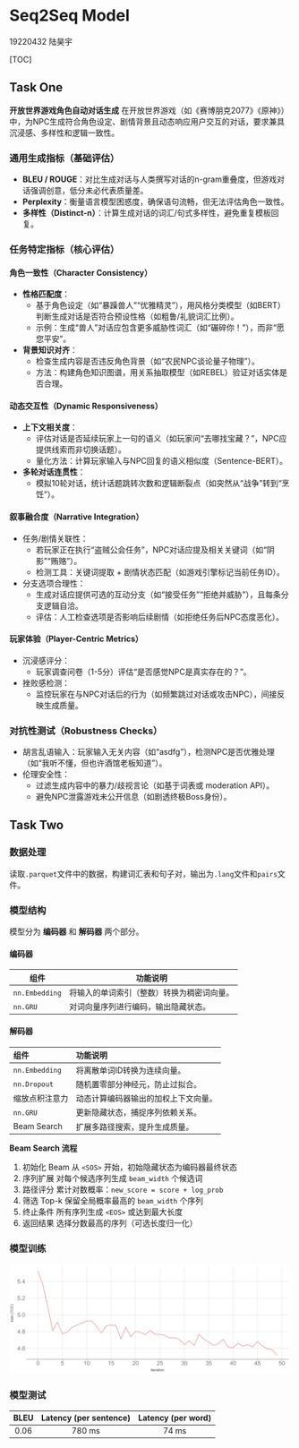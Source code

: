 # Seq2Seq Model

19220432 陆昊宇

[TOC]

## Task One

**开放世界游戏角色自动对话生成**
在开放世界游戏（如《赛博朋克2077》《原神》）中，为NPC生成符合角色设定、剧情背景且动态响应用户交互的对话，要求兼具沉浸感、多样性和逻辑一致性。

### 通用生成指标（基础评估） 
   - **BLEU / ROUGE**：对比生成对话与人类撰写对话的n-gram重叠度，但游戏对话强调创意，低分未必代表质量差。 
   - **Perplexity**：衡量语言模型困惑度，确保语句流畅，但无法评估角色一致性。 
   - **多样性（Distinct-n）**：计算生成对话的词汇/句式多样性，避免重复模板回复。 

### 任务特定指标（核心评估） 
#### 角色一致性（Character Consistency） 
   - **性格匹配度**： 
     - 基于角色设定（如“暴躁兽人”“优雅精灵”），用风格分类模型（如BERT）判断生成对话是否符合预设性格（如粗鲁/礼貌词汇比例）。 
     - 示例：生成“兽人”对话应包含更多威胁性词汇（如“碾碎你！”），而非“愿您平安”。 
   - **背景知识对齐**：
     - 检查生成内容是否违反角色背景（如“农民NPC谈论量子物理”）。 
     - 方法：构建角色知识图谱，用关系抽取模型（如REBEL）验证对话实体是否合理。 

#### 动态交互性（Dynamic Responsiveness） 
   - **上下文相关度**： 
     - 评估对话是否延续玩家上一句的语义（如玩家问“去哪找宝藏？”，NPC应提供线索而非切换话题）。 
     - 量化方法：计算玩家输入与NPC回复的语义相似度（Sentence-BERT）。 
   - **多轮对话连贯性**： 
     - 模拟10轮对话，统计话题跳转次数和逻辑断裂点（如突然从“战争”转到“烹饪”）。 

#### 叙事融合度（Narrative Integration） 
   - 任务/剧情关联性： 
     - 若玩家正在执行“盗贼公会任务”，NPC对话应提及相关关键词（如“阴影”“贿赂”）。 
     - 检测工具：关键词提取 + 剧情状态匹配（如游戏引擎标记当前任务ID）。 
   - 分支选项合理性： 
     - 生成对话应提供可选的互动分支（如“接受任务”“拒绝并威胁”），且每条分支逻辑自洽。 
     - 评估：人工检查选项是否影响后续剧情（如拒绝任务后NPC态度恶化）。 

#### 玩家体验（Player-Centric Metrics） 
   - 沉浸感评分： 
     - 玩家调查问卷（1-5分）评估“是否感觉NPC是真实存在的？”。 
   - 挫败感检测： 
     - 监控玩家在与NPC对话后的行为（如频繁跳过对话或攻击NPC），间接反映生成质量。 

### 对抗性测试（Robustness Checks） 
   - 胡言乱语输入：玩家输入无关内容（如“asdfg”），检测NPC是否优雅处理（如“我听不懂，但也许酒馆老板知道”）。 
   - 伦理安全性： 
     - 过滤生成内容中的暴力/歧视言论（如基于词表或 moderation API）。 
     - 避免NPC泄露游戏未公开信息（如剧透终极Boss身份）。 


## Task Two

### 数据处理

读取`.parquet`文件中的数据，构建词汇表和句子对，输出为`.lang`文件和`pairs`文件。

### 模型结构

模型分为 **编码器** 和 **解码器** 两个部分。

#### 编码器

| 组件               | 功能说明                               |
| ------------------ | ------------------------------------------ |
| `nn.Embedding` | 将输入的单词索引（整数）转换为稠密词向量。 |
| `nn.GRU`       | 对词向量序列进行编码，输出隐藏状态。       |

#### 解码器

| 组件     | 功能说明      |
| :----------------------- | :----------------------------------- |
| `nn.Embedding` | 将离散单词ID转换为连续向量。         |
| `nn.Dropout`  | 随机置零部分神经元，防止过拟合。     |
| 缩放点积注意力       | 动态计算编码器输出的加权上下文向量。 |
| `nn.GRU`        | 更新隐藏状态，捕捉序列依赖关系。     |
| Beam Search | 扩展多路径搜索，提升生成质量。       |

**Beam Search 流程**

1. 初始化 Beam  	 从 `<SOS>` 开始，初始隐藏状态为编码器最终状态 
2. 序列扩展                   对每个候选序列生成 `beam_width` 个候选词
3. 路径评分                   累计对数概率：`new_score = score + log_prob` 
4. 筛选 Top-k               保留全局概率最高的 `beam_width` 个序列 
5. 终止条件                   所有序列生成 `<EOS>` 或达到最大长度
6. 返回结果                   选择分数最高的序列（可选长度归一化）

### 模型训练

![loss](assets/loss.png)

### 模型测试

| BLEU | Latency (per sentence) | Latency (per word) |
| :--: | :--------------------: | :----------------: |
| 0.06 |         780 ms         |       74 ms        |

